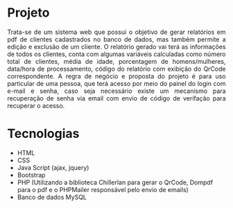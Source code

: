# Projeto 

<div style = "text-align:justify;">
Trata-se de um sistema web que possui o objetivo de gerar relatórios em pdf de clientes cadastrados no banco de dados, mas também permite a edição e exclusão de um cliente. 
O relatório gerado vai terá as informações de todos os clientes, conta com algumas variáveis calculadas como número total de clientes, média de idade, 
porcentagem de homens/mulheres, data/hora de processamento, código do relatório com exibição do QrCode correspondente. A regra de negócio e proposta do projeto é para uso 
particular de uma pessoa, que terá acesso por meio do painel do login com e-mail e senha, caso seja necessário existe um mecanismo para recuperação de senha via email com 
envio de código de verifação para recuperar o acesso.          
</div>

# Tecnologias 

- HTML
- CSS
- Java Script (ajax, jquery)
- Bootstrap 
- PHP (Utilizando a biblioteca Chillerlan para gerar o QrCode, Dompdf para o pdf e o PHPMailer responsável pelo envio de emails)
- Banco de dados MySQL 
